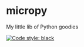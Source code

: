 # micropy
My little lib of Python goodies

[![Code style: black](https://img.shields.io/badge/code%20style-black-000000.svg)](https://github.com/ambv/black)

